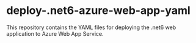 # deploy-.net6-azure-web-app-yaml
This repository contains the YAML files for deploying the .net6 web application to Azure Web App Service. 
